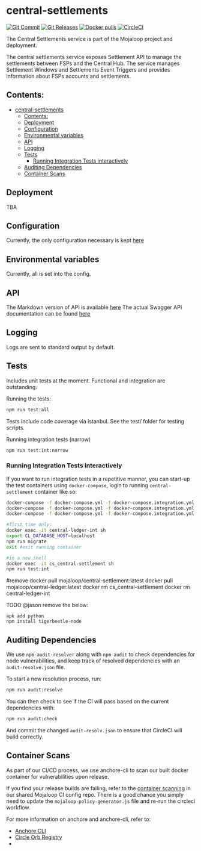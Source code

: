 # central-settlements
[![Git Commit](https://img.shields.io/github/last-commit/mojaloop/central-settlement.svg?style=flat)](https://github.com/mojaloop/central-settlement/commits/master)
[![Git Releases](https://img.shields.io/github/release/mojaloop/central-settlement.svg?style=flat)](https://github.com/mojaloop/central-settlement/releases)
[![Docker pulls](https://img.shields.io/docker/pulls/mojaloop/central-settlement.svg?style=flat)](https://hub.docker.com/r/mojaloop/central-settlement)
[![CircleCI](https://circleci.com/gh/mojaloop/central-settlement.svg?style=svg)](https://app.circleci.com/pipelines/github/mojaloop/central-settlement)


The Central Settlements service is part of the Mojaloop project and deployment.

The central settlements service exposes Settlement API to manage the settlements between FSPs and the Central Hub.
The service manages Settlement Windows and Settlements Event Triggers and provides information about FSPs accounts and settlements.

## Contents:

- [central-settlements](#central-settlements)
  - [Contents:](#contents)
  - [Deployment](#deployment)
  - [Configuration](#configuration)
  - [Environmental variables](#environmental-variables)
  - [API](#api)
  - [Logging](#logging)
  - [Tests](#tests)
    - [Running Integration Tests interactively](#running-integration-tests-interactively)
  - [Auditing Dependencies](#auditing-dependencies)
  - [Container Scans](#container-scans)

## Deployment

TBA

## Configuration

Currently, the only configuration necessary is kept [here](./config/default.json)

## Environmental variables

Currently, all is set into the config.

## API

The Markdown version of API is available [here](./APIDefinition.md)
The actual Swagger API documentation can be found [here](./src/interface/swagger.json)

## Logging

Logs are sent to standard output by default.

## Tests

Includes unit tests at the moment. Functional and integration are outstanding.

Running the tests:

```bash
npm run test:all
```

Tests include code coverage via istanbul. See the test/ folder for testing scripts.

Running integration tests (narrow)

```bash
npm run test:int:narrow
```

### Running Integration Tests interactively

If you want to run integration tests in a repetitive manner, you can start-up the test containers using `docker-compose`, login to running `central-settlement` container like so:

```bash
docker-compose -f docker-compose.yml -f docker-compose.integration.yml up -d
docker-compose -f docker-compose.yml -f docker-compose.integration.yml up -d mysql kafka central-ledger
docker-compose -f docker-compose.yml -f docker-compose.integration.yml up mysql kafka central-ledger

#first time only:
docker exec -it central-ledger-int sh
export CL_DATABASE_HOST=localhost
npm run migrate
exit #exit running container

#in a new shell
docker exec -it cs_central-settlement sh
npm run test:int
```

#remove
docker pull mojaloop/central-settlement:latest
docker pull mojaloop/central-ledger:latest
docker rm cs_central-settlement
docker rm central-ledger-int

TODO @jason remove the below:
```shell
apk add python
npm install tigerbeetle-node
```

## Auditing Dependencies

We use `npm-audit-resolver` along with `npm audit` to check dependencies for node vulnerabilities, and keep track of resolved dependencies with an `audit-resolve.json` file.

To start a new resolution process, run:
```bash
npm run audit:resolve
```

You can then check to see if the CI will pass based on the current dependencies with:
```bash
npm run audit:check
```
And commit the changed `audit-resolv.json` to ensure that CircleCI will build correctly.

## Container Scans

As part of our CI/CD process, we use anchore-cli to scan our built docker container for vulnerabilities upon release.

If you find your release builds are failing, refer to the [container scanning](https://github.com/mojaloop/ci-config#container-scanning) in our shared Mojaloop CI config repo. There is a good chance you simply need to update the `mojaloop-policy-generator.js` file and re-run the circleci workflow.

For more information on anchore and anchore-cli, refer to:
- [Anchore CLI](https://github.com/anchore/anchore-cli)
- [Circle Orb Registry](https://circleci.com/orbs/registry/orb/anchore/anchore-engine)
- 
